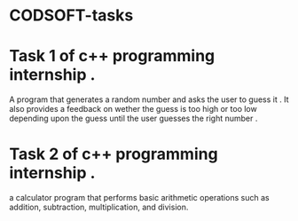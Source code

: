 # CODSOFT-tasks
# Task 1 of c++ programming internship . 
A program that generates a random number and asks the user to guess it . It also provides a feedback on wether the guess is too high or too low depending upon the guess until the user guesses the right number .
# Task 2 of c++ programming internship .
a calculator program that performs basic arithmetic
operations such as addition, subtraction, multiplication, and
division.
